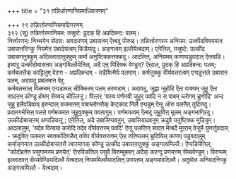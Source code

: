 +++
title = "३१ तन्निर्धारणानियमाधिकरणम्"

+++
९९ तन्निर्त्तारणानियमादिगरणम्   
३९२ (सू) तन्निर्त्तारणानियम: तत्त्रुष्टे: प्रुदक् हि अप्रदिबन्द: पलम्।  
निर्त्तारणम्: निच्चयेन सेदस: अवदारणम् उबासऩम् ऎऩ्बदु पॊरुळ्। तन्निर्त्तारणस्य अनियम: उत्कीदविषयमाऩ उबासऩत्तिऱ्कु नियमेऩ उबादेयत्वम् किडैयादु। अङ्गत्वम् इल्लैयॆऩ्बदाम्। एऩॆऩिल्, तत्त्रुष्टे: उत्कीद उबासगऩुक्कुम् अदिल्लादवऩुक्कुम् कर्मा अऩुष्टिक्कत्तक्कदु। आदलिऩ्, अनियमम् काणप्पडुवदाल् ऎऩ्ऱबडि।  
इव्वाऱु उत्कीदोबासऩम् अङ्गमिल्लैयॆऩिल्, अदै एऩ् विदिक्क वेण्डुम्? ऎऩ्ऱाल्, प्रुदक् हि अप्रदिबन्द: पलम्; कर्मबलत्तैक् काट्टिलुम् वेऱाग - अप्रदिबन्दम् - तडैयिऩ्मैये पलमाम्। कर्मत्तुक्कु वीर्यवत्तरत्वम् एऱ्पडुत्तले उबासऩ पलम्, अदावदु प्रबलमाऩ वेऱु  
कर्मबलत्ताल् विळम्बम् एऱ्पडामल् सीक्किरम् पलम् तरुवदाम्। अदावदु, जुह्वा जुहोदि ऎऩ्ऱ वाक्यम् जुहू ऎऩ्ऱ सादऩम् कॊण्डु होमम् सॆय्यच् चॊल्लिऱ्ऱु। पिऩ्ऩर् 'यस्य पर्णमयी जुहूर् पवदि न स पाबम् च्लोगम् च्रुणोदि' अन्द जुहू इलैवडिवाय् इरुन्दाल् यजमाऩऩ् पाबच्लोगत्तैक् केट्काद निलै एऱ्पडुम् ऎऩ्ऱु ऒरु पलऩैत् तुदित्तदु। प्रदाऩगर्मत्तिऩ् पलऩे पर्णमयमाऩ जुहूवुक्कुम् पयऩागुम्। पर्णमयत्वम् ऎऩ्बदु जुहूविऩ् मूलम् अङ्गमागिऱदु। उत्कीदोबासऩम् अप्पडियऩ्ऱु ; एऩॆऩिल्, अदै उबासिप्पवऩुम्, उबासियादवऩुम् क्रदुवै यऩुष्टिक्क मुडियुम्। आदलालुम्, 'यदेव वित्यया करोदि तदेव वीर्यवत्तरम् पवदि' ऎऩ्ऱु पलत्तिऩ् सादऩ मॆऩ्बदै मूऩ्ऱाम् वेऱ्ऱुमै युणर्त्तुवदाल् - क्रदुविऩ् पलमाऩ स्वर्क्कादिगळैत् तविर वीर्यवत्तरत्वम् ऎऩ्ऱ तऩिप्पलम् च्रुदियिल् काणप् पडुवदालुम् कर्माङ्गमाऩ उत्कीदोबासऩत्तै त्वारमागक् कॊण्डु उत्कीद उबासऩत्तुक्कु अङ्गत्वमिल्लै। ऎप्पडियॆऩिल्, "कोदोहऩेऩ पसुगामस्य प्रणयेत्' ऎऩ्ऱविडत्तिल् पसुवै विरुम्बुबवऩ् अदैक् कऱन्दु प्रणयऩम् सॆय्यवेण्डुम्। विरुप्पम् इल्लादवऩ् सॆय्यवेण्डियदिल्लै यॆऩ्बदाल् नियममिल्लैयादलिऩ् प्रणयऩम् अङ्गमावदिल्लै। अदुबोल अनियदत्तिऱ्कु अङ्गत्वमिल्लै - यॆऩ्बदाम्।

